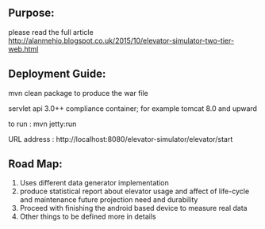 ## Purpose:
please read the full article 
http://alanmehio.blogspot.co.uk/2015/10/elevator-simulator-two-tier-web.html

## Deployment Guide:
mvn clean package  to produce the war file

servlet api  3.0++ compliance  container; for example tomcat 8.0 and upward 

to run : 
mvn jetty:run 

URL address : http://localhost:8080/elevator-simulator/elevator/start


## Road Map:
1. Uses different data generator implementation
2. produce  statistical report about elevator usage and affect of life-cycle and maintenance future projection need and durability 
3. Proceed with finishing the android based device to measure real data 
4. Other things to be defined more in details 

